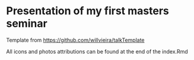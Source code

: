 # Presentation of my first masters seminar

Template from https://github.com/willvieira/talkTemplate

All icons and photos attributions can be found at the end of the index.Rmd